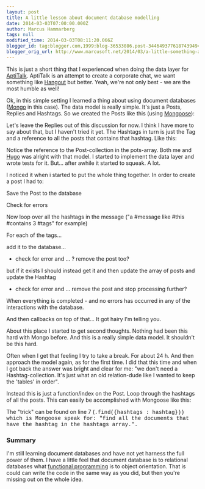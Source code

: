 ```yaml
---
layout: post
title: A little lesson about document database modelling
date: 2014-03-03T07:00:00.000Z
author: Marcus Hammarberg
tags: null
modified_time: 2014-03-03T08:11:20.066Z
blogger_id: tag:blogger.com,1999:blog-36533086.post-3446493776187439494
blogger_orig_url: http://www.marcusoft.net/2014/03/a-little-something-about-document.html
---
```



<div dir="ltr" style="text-align: left;" trbidi="on">

This is just a short thing that I experienced when doing the data layer
for <a href="https://github.com/aptitud/AptiTalk/"
target="_blank">AptiTalk</a>. AptiTalk is an attempt to create a
corporate chat, we want something like <a
href="https://www.google.com/url?sa=t&amp;rct=j&amp;q=&amp;esrc=s&amp;source=web&amp;cd=1&amp;cad=rja&amp;ved=0CDIQFjAA&amp;url=http%3A%2F%2Fwww.google.com%2F%2B%2Flearnmore%2Fhangouts%2F&amp;ei=qRcTU-XJCsKzrgepiYFA&amp;usg=AFQjCNH-P70gSLr7wjgZKT-qqdr3n_4Vug&amp;sig2=au1emkig9IJYvXhJY4H2Lw&amp;bvm=bv.62286460,d.bmk"
target="_blank">Hangout</a> but better. Yeah, we're not only best - we
are the most humble as well!

Ok, in this simple setting I learned a thing about using document
databases (<a href="http://www.mongodb.org/" target="_blank">Mongo</a>
in this case).
The data model is really simple. It's just a
Posts, Replies and Hashtags. So we created the Posts like this (using
<a href="http://www.marcusoft.net/2014/03/mnb-mongoosejs.html"
target="_blank">Mongoose</a>):

Let's leave the Replies out of this discussion for now. I think I have
more to say about that, but I haven't tried it yet. The Hashtags in turn
is just the Tag and a reference to all the posts that contains that
hashtag. Like this:

Notice the reference to the Post-collection in the pots-array. Both me
and
<a href="http://twitter.com/hugohaggmark" target="_blank">Hugo</a> was
alright with that model. I started to implement the data layer and wrote
tests for it.
But... after awhile it started to squeak. A lot.

I noticed it when i started to put the whole thing together. In order to
create a post I had to:

Save the Post to the database

Check for errors

Now loop over all the hashtags in the message ("a \#message like \#this
\#contains 3 \#tags" for example)

For each of the tags...

add it to the database...

- check for error and ... ? remove the post too?

but if it exists I should instead get it and then update the array of
posts and update the Hashtag

- check for error and ... remove the post and stop processing further?

When everything is completed - and no errors has occurred in any of the
interactions with the database.

And then callbacks on top of that... It got hairy I'm telling you.

<div>

About this place I started to get second thoughts. Nothing had been this
hard with Mongo before. And this is a really simple data model. It
shouldn't be this hard.

</div>

<div>

</div>

<div>

Often when I get that feeling I try to take a break. For about 24 h. And
then approach the model again, as for the first time. I did that this
time and when I got back the answer was bright and clear for me: "we
don't need a Hashtag-collection. It's just what an old relation-dude
like I wanted to keep the 'tables' in order".

</div>

<div>

</div>

<div>

Instead this is just a function/index on the Post. Loop through the
hashtags of all the posts. This can easily be accomplished with Mongoose
like this:

</div>

<div>

The "trick" can be found on line 7 (<span
style="font-family: Courier New, Courier, monospace;">.find({hashtags :
hashtag})) which is Mongoose speak for: "find all the documents
that have the <span
style="font-family: 'Courier New', Courier, monospace;">hashtag in
the <span
style="font-family: 'Courier New', Courier, monospace;">hashtags array.".

### Summary

</div>

<div>

I'm still learning document databases and have not yet harness the full
power of them. I have a little feel that document database is to
relational databases what
<a href="http://www.manning.com/petricek/" target="_blank">functional
programming</a> is to object orientation. That is could can write the
code in the same way as you did, but then you're missing out on the
whole idea.

</div>

</div>
